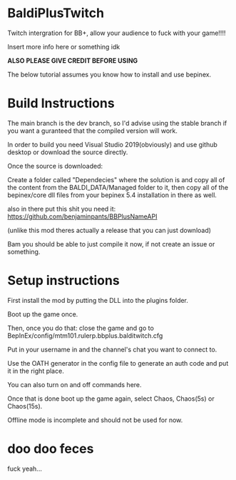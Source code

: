# BaldiPlusTwitch
Twitch intergration for BB+, allow your audience to fuck with your game!!!!

Insert more info here or something idk

**ALSO PLEASE GIVE CREDIT BEFORE USING**

The below tutorial assumes you know how to install and use bepinex.
 
# Build Instructions
The main branch is the dev branch, so I'd advise using the stable branch if you want a guranteed that the compiled version will work.

In order to build you need Visual Studio 2019(obviously) and use github desktop or download the source directly.

Once the source is downloaded:

Create a folder called "Dependecies" where the solution is and copy all of the content from the BALDI_DATA/Managed folder to it, then copy all of the bepinex/core dll files from your bepinex 5.4 installation in there as well.

also in there put this shit you need it: https://github.com/benjaminpants/BBPlusNameAPI

(unlike this mod theres actually a release that you can just download)

Bam you should be able to just compile it now, if not create an issue or something.


# Setup instructions

First install the mod by putting the DLL into the plugins folder.

Boot up the game once.

Then, once you do that: close the game and go to BepInEx/config/mtm101.rulerp.bbplus.balditwitch.cfg

Put in your username in and the channel's chat you want to connect to.

Use the OATH generator in the config file to generate an auth code and put it in the right place.

You can also turn on and off commands here.

Once that is done boot up the game again, select Chaos, Chaos(5s) or Chaos(15s).

Offline mode is incomplete and should not be used for now.

# doo doo feces

fuck yeah...
